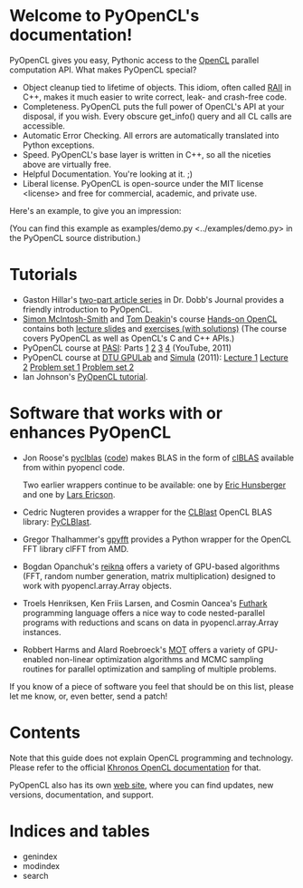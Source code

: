 Welcome to PyOpenCL's documentation!
====================================

PyOpenCL gives you easy, Pythonic access to the
[OpenCL](http://www.khronos.org/opencl/) parallel computation API. What
makes PyOpenCL special?

-   Object cleanup tied to lifetime of objects. This idiom, often called
    [RAII](http://en.wikipedia.org/wiki/Resource_Acquisition_Is_Initialization)
    in C++, makes it much easier to write correct, leak- and crash-free
    code.
-   Completeness. PyOpenCL puts the full power of OpenCL's API at your
    disposal, if you wish. Every obscure get\_info() query and all CL
    calls are accessible.
-   Automatic Error Checking. All errors are automatically translated
    into Python exceptions.
-   Speed. PyOpenCL's base layer is written in C++, so all the niceties
    above are virtually free.
-   Helpful Documentation. You're looking at it. ;)
-   Liberal license. PyOpenCL is open-source under the
    MIT license \<license\> and free for commercial, academic, and
    private use.

Here's an example, to give you an impression:

(You can find this example as examples/demo.py \<../examples/demo.py\>
in the PyOpenCL source distribution.)

Tutorials
=========

-   Gaston Hillar's [two-part article
    series](http://www.drdobbs.com/open-source/easy-opencl-with-python/240162614)
    in Dr. Dobb's Journal provides a friendly introduction to PyOpenCL.
-   [Simon McIntosh-Smith](http://www.cs.bris.ac.uk/~simonm/) and [Tom
    Deakin](http://www.tomdeakin.com/)'s course [Hands-on
    OpenCL](http://handsonopencl.github.io/) contains both [lecture
    slides](https://github.com/HandsOnOpenCL/Lecture-Slides/releases)
    and [exercises (with
    solutions)](https://github.com/HandsOnOpenCL/Exercises-Solutions)
    (The course covers PyOpenCL as well as OpenCL's C and C++ APIs.)
-   PyOpenCL course at [PASI](http://bu.edu/pasi): Parts
    [1](https://www.youtube.com/watch?v=X9mflbX1NL8)
    [2](https://www.youtube.com/watch?v=MqvfCE_bKOg)
    [3](https://www.youtube.com/watch?v=TAvKmV7CuUw)
    [4](https://www.youtube.com/watch?v=SsuJ0LvZW1Q) (YouTube, 2011)
-   PyOpenCL course at [DTU GPULab](http://gpulab.imm.dtu.dk/) and
    [Simula](http://simula.no/) (2011): [Lecture
    1](http://tiker.net/pub/simula-pyopencl-lec1.pdf) [Lecture
    2](http://tiker.net/pub/simula-pyopencl-lec2.pdf) [Problem set
    1](http://tiker.net/pub/simula-pyopencl-probset1.pdf) [Problem set
    2](http://tiker.net/pub/simula-pyopencl-probset2.pdf)
-   Ian Johnson's [PyOpenCL
    tutorial](https://web.archive.org/web/20170907175053/http://enja.org:80/2011/02/22/adventures-in-pyopencl-part-1-getting-started-with-python).

Software that works with or enhances PyOpenCL
=============================================

-   Jon Roose's
    [pyclblas](https://pyclblas.readthedocs.io/en/latest/index.html)
    ([code](https://github.com/jroose/pyclblas)) makes BLAS in the form
    of [clBLAS](https://github.com/clMathLibraries/clBLAS) available
    from within pyopencl code.

    Two earlier wrappers continue to be available: one by [Eric
    Hunsberger](https://github.com/hunse/pyopencl_blas) and one by [Lars
    Ericson](http://lists.tiker.net/pipermail/pyopencl/2015-June/001890.html).

-   Cedric Nugteren provides a wrapper for the
    [CLBlast](https://github.com/CNugteren/CLBlast) OpenCL BLAS library:
    [PyCLBlast](https://github.com/CNugteren/CLBlast/tree/master/src/pyclblast).
-   Gregor Thalhammer's [gpyfft](https://github.com/geggo/gpyfft)
    provides a Python wrapper for the OpenCL FFT library clFFT from AMD.
-   Bogdan Opanchuk's [reikna](http://pypi.python.org/pypi/reikna)
    offers a variety of GPU-based algorithms (FFT, random number
    generation, matrix multiplication) designed to work with
    pyopencl.array.Array objects.
-   Troels Henriksen, Ken Friis Larsen, and Cosmin Oancea's
    [Futhark](http://futhark-lang.org/) programming language offers a
    nice way to code nested-parallel programs with reductions and scans
    on data in pyopencl.array.Array instances.
-   Robbert Harms and Alard Roebroeck's
    [MOT](https://github.com/cbclab/MOT) offers a variety of GPU-enabled
    non-linear optimization algorithms and MCMC sampling routines for
    parallel optimization and sampling of multiple problems.

If you know of a piece of software you feel that should be on this list,
please let me know, or, even better, send a patch!

Contents
========

Note that this guide does not explain OpenCL programming and technology.
Please refer to the official [Khronos OpenCL
documentation](http://khronos.org/opencl) for that.

PyOpenCL also has its own [web
site](http://mathema.tician.de/software/pyopencl), where you can find
updates, new versions, documentation, and support.

Indices and tables
==================

-   genindex
-   modindex
-   search

